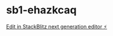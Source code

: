 # sb1-ehazkcaq

[Edit in StackBlitz next generation editor ⚡️](https://stackblitz.com/~/github.com/joining123called/sb1-ehazkcaq)
